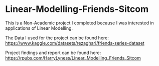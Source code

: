 # Linear-Modelling-Friends-Sitcom

This is a Non-Academic project I completed because I was interested in applications of Linear Modelling. 

The Data I used for the project can be found here: https://www.kaggle.com/datasets/rezaghari/friends-series-dataset

Project findings and report can be found here: https://rpubs.com/HarryLyness/Linear_Modelling_Friends_Sitcom
